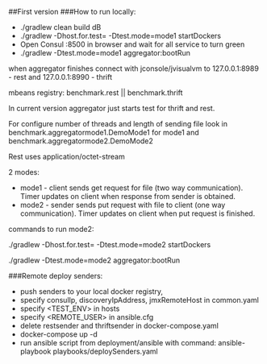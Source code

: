 ##First version
###How to run locally:
* ./gradlew clean build dB
* ./gradlew -Dhost.for.test=<Your host IP> -Dtest.mode=mode1 startDockers
* Open Consul <Your host IP>:8500 in browser and wait for all service to turn green
* ./gradlew -Dtest.mode=mode1 aggregator:bootRun

when aggregator finishes connect with jconsole/jvisualvm to 127.0.0.1:8989 - rest and 127.0.0.1:8990 - thrift

mbeans registry: benchmark.rest || benchmark.thrift 

In current version aggregator just starts test for thrift and rest.

For configure number of threads and length of sending file look in benchmark.aggregatormode1.DemoMode1 for mode1 and benchmark.aggregatormode2.DemoMode2

Rest uses application/octet-stream

2 modes:
* mode1 - client sends get request for file (two way communication). Timer updates on client when response from sender is obtained.
* mode2 - sender sends put request with file to client (one way communication). Timer updates on client when put request is finished.

commands to run mode2:

./gradlew -Dhost.for.test=<Your host IP> -Dtest.mode=mode2 startDockers

./gradlew -Dtest.mode=mode2 aggregator:bootRun


###Remote deploy senders:

* push senders to your local docker registry,
* specify consulIp, discoveryIpAddress, jmxRemoteHost in common.yaml
* specify \<TEST_ENV> in hosts
* specify \<REMOTE_USER> in ansible.cfg
* delete restsender and thriftsender in docker-compose.yaml
* docker-compose up -d
* run ansible script from deployment/ansible with command: ansible-playbook playbooks/deploySenders.yaml
